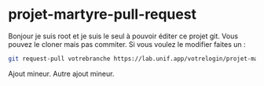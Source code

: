 # projet-martyre-pull-request

Bonjour je suis root et je suis le seul à pouvoir éditer ce projet git. Vous pouvez le cloner mais pas commiter. Si vous voulez le modifier faites un :

```sh
git request-pull votrebranche https://lab.unif.app/votrelogin/projet-martyre-pull-request master
```


Ajout mineur.
Autre ajout mineur.

